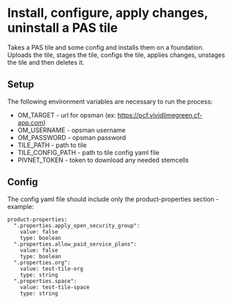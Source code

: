 # Install, configure, apply changes, uninstall a PAS tile

Takes a PAS tile and some config and installs them on a foundation. Uploads the tile, stages the tile, configs the tile, applies changes, unstages the tile and then deletes it.

## Setup

The following environment variables are necessary to run the process:
- OM_TARGET - url for opsman (ex: https://pcf.vividlimegreen.cf-app.com)
- OM_USERNAME - opsman username
- OM_PASSWORD - opsman password
- TILE_PATH - path to tile
- TILE_CONFIG_PATH - path to tile config yaml file
- PIVNET_TOKEN - token to download any needed stemcells

## Config

The config yaml file should include only the product-properties section - example:

```
product-properties:
  ".properties.apply_open_security_group":
    value: false
    type: boolean
  ".properties.allow_paid_service_plans":
    value: false
    type: boolean
  ".properties.org":
    value: test-tile-org
    type: string
  ".properties.space":
    value: test-tile-space
    type: string
```
